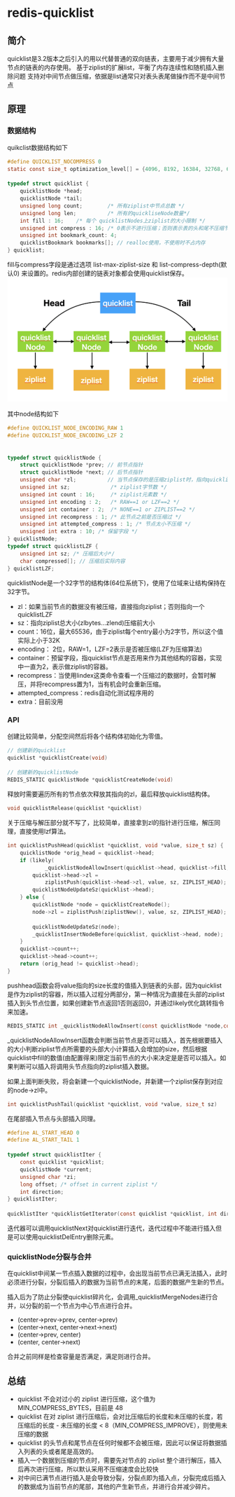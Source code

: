 # redis-quicklist

## 简介


quicklist是3.2版本之后引入的用以代替普通的双向链表，主要用于减少拥有大量节点的链表的内存使用。
基于ziplist的扩展list，平衡了内存连续性和随机插入删除问题
支持对中间节点做压缩，依据是list通常只对表头表尾做操作而不是中间节点


## 原理
### 数据结构
quikclist数据结构如下
```c
#define QUICKLIST_NOCOMPRESS 0
static const size_t optimization_level[] = {4096, 8192, 16384, 32768, 65536}; // fill对应的大小限制，-1，-2，-4，-8，-16

typedef struct quicklist {
    quicklistNode *head;
    quicklistNode *tail;
    unsigned long count;        /* 所有ziplist中节点总数 */
    unsigned long len;          /* 所有的quickliseNode数量*/
    int fill : 16;    /* 每个 quicklistNodes上ziplist的大小限制 */
    unsigned int compress : 16; /* 0表示不进行压缩；否则表示表的头和尾不压缩节点的个数 */
    unsigned int bookmark_count: 4;
    quicklistBookmark bookmarks[]; // realloc使用，不使用时不占内存
} quicklist;
```
fill与compress字段是通过选项 list-max-ziplist-size 和 list-compress-depth(默认0) 来设置的。redis内部创建的链表对象都会使用quicklist保存。
![image](../images/redis/quicklist1.png)

其中node结构如下
```c
#define QUICKLIST_NODE_ENCODING_RAW 1
#define QUICKLIST_NODE_ENCODING_LZF 2


typedef struct quicklistNode {
    struct quicklistNode *prev; // 前节点指针
    struct quicklistNode *next; // 后节点指针
    unsigned char *zl;          // 当节点保存的是压缩ziplist时，指向quicklistLZF，否则指向ziplist
    unsigned int sz;             /* ziplist字节数 */
    unsigned int count : 16;     /* ziplist元素数 */
    unsigned int encoding : 2;   /* RAW==1 or LZF==2 */
    unsigned int container : 2;  /* NONE==1 or ZIPLIST==2 */
    unsigned int recompress : 1; /* 此节点之前是否压缩过 */
    unsigned int attempted_compress : 1; /* 节点太小不压缩 */
    unsigned int extra : 10; /* 保留字段 */
} quicklistNode;
typedef struct quicklistLZF {
    unsigned int sz; /* 压缩后大小*/
    char compressed[]; // 压缩后实际内容
} quicklistLZF;
```

quicklistNode是一个32字节的结构体(64位系统下)，使用了位域来让结构保持在32字节。
- zl：如果当前节点的数据没有被压缩，直接指向ziplist；否则指向一个quicklistLZF
- sz：指向ziplist总大小(zlbytes...zlend)压缩前大小
- count：16位，最大65536，由于ziplist每个entry最小为2字节，所以这个值实际上小于32K
- encoding： 2位，RAW=1，LZF=2表示是否被压缩(LZF为压缩算法)
- container：预留字段，指quicklist节点是否用来作为其他结构的容器，实现中一直为2，表示做ziplist的容器。
- recompress：当使用lindex这类命令查看一个压缩过的数据时，会暂时解压，并将recompress置为1，当有机会时会重新压缩。
- attempted_compress：redis自动化测试程序用的
- extra：目前没用

### API
创建比较简单，分配空间然后将各个结构体初始化为零值。
```c
// 创建新的quicklist
quicklist *quicklistCreate(void) 

// 创建新的quicklistNode
REDIS_STATIC quicklistNode *quicklistCreateNode(void)
```

释放时需要遍历所有的节点依次释放其指向的zl，最后释放quicklist结构体。
```c
void quicklistRelease(quicklist *quicklist)
```

关于压缩与解压部分就不写了，比较简单，直接拿到zl的指针进行压缩，解压同理，直接使用lzf算法。


```c
int quicklistPushHead(quicklist *quicklist, void *value, size_t sz) {
    quicklistNode *orig_head = quicklist->head;
    if (likely(
            _quicklistNodeAllowInsert(quicklist->head, quicklist->fill, sz))) {
        quicklist->head->zl =
            ziplistPush(quicklist->head->zl, value, sz, ZIPLIST_HEAD);
        quicklistNodeUpdateSz(quicklist->head);
    } else {
        quicklistNode *node = quicklistCreateNode();
        node->zl = ziplistPush(ziplistNew(), value, sz, ZIPLIST_HEAD);

        quicklistNodeUpdateSz(node);
        _quicklistInsertNodeBefore(quicklist, quicklist->head, node);
    }
    quicklist->count++;
    quicklist->head->count++;
    return (orig_head != quicklist->head);
}
```
pushhead函数会将value指向的size长度的值插入到链表的头部，因为quicklist是作为ziplist的容器，所以插入过程分两部分，第一种情况为直接在头部的ziplist插入到头节点位置，如果创建新节点返回1否则返回0，并通过likely优化跳转指令来加速。

```c
REDIS_STATIC int _quicklistNodeAllowInsert(const quicklistNode *node,const int fill, const size_t sz)
```
_quicklistNodeAllowInsert函数会判断当前节点是否可以插入，首先根据要插入的大小判断ziplist节点所需要的头部大小计算插入会增加的size，然后根据quicklist中fill的数值(由配置得来)限定当前节点的大小来决定是是否可以插入。如果判断可以插入将调用头节点指向的ziplist插入数据。

如果上面判断失败，将会新建一个quicklistNode，并新建一个ziplist保存到对应的node->zl中。

```c
int quicklistPushTail(quicklist *quicklist, void *value, size_t sz)
```
在尾部插入节点与头部插入同理。

```c
#define AL_START_HEAD 0
#define AL_START_TAIL 1

typedef struct quicklistIter {
    const quicklist *quicklist;
    quicklistNode *current;
    unsigned char *zi;
    long offset; /* offset in current ziplist */
    int direction;
} quicklistIter;

quicklistIter *quicklistGetIterator(const quicklist *quicklist, int direction);
```
迭代器可以调用quicklistNext对quicklist进行迭代，迭代过程中不能进行插入但是可以使用quicklistDelEntry删除元素。

### quicklistNode分裂与合并
在quicklist中间某一节点插入数据的过程中，会出现当前节点已满无法插入，此时必须进行分裂，分裂后插入的数据为当前节点的末尾，后面的数据产生新的节点。

插入后为了防止分裂使quicklist碎片化，会调用_quicklistMergeNodes进行合并，以分裂的前一个节点为中心节点进行合并。
 - (center->prev->prev, center->prev)
 - (center->next, center->next->next)
 - (center->prev, center)
 - (center, center->next)

 合并之前同样是检查容量是否满足，满足则进行合并。

 ## 总结

- quicklist 不会对过小的 ziplist 进行压缩，这个值为 MIN_COMPRESS_BYTES，目前是 48
- quicklist 在对 ziplist 进行压缩后，会对比压缩后的长度和未压缩的长度，若压缩后的长度 - 未压缩的长度 < 8（MIN_COMPRESS_IMPROVE），则使用未压缩的数据
- quicklist 的头节点和尾节点在任何时候都不会被压缩，因此可以保证将数据插入列表的头或者尾是高效的。
- 插入一个数据到压缩的节点时，需要先对节点的 ziplist 整个进行解压，插入后再次进行压缩，所以默认采用不压缩速度会比较快
- 对中间已满节点进行插入是会导致分裂，分裂点即为插入点，分裂完成后插入的数据成为当前节点的尾部，其他的产生新节点，并进行合并减少碎片。